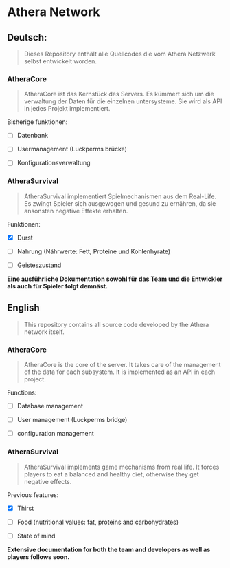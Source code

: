 # Athera Network
## Deutsch:
> Dieses Repository enthält alle Quellcodes die vom Athera Netzwerk selbst entwickelt worden. 

### **AtheraCore**
>AtheraCore ist das Kernstück des Servers. Es kümmert sich um die verwaltung der Daten für die einzelnen untersysteme.
>Sie wird als API in jedes Projekt implementiert.

Bisherige funktionen:
- [ ] Datenbank
- [ ] Usermanagement (Luckperms brücke)
- [ ] Konfigurationsverwaltung


### **AtheraSurvival**
> AtheraSurvival implementiert Spielmechanismen aus dem Real-Life. Es zwingt Spieler sich ausgewogen und gesund zu ernähren, da sie ansonsten negative Effekte erhalten.

Funktionen:
- [X] Durst
- [ ] Nahrung (Nährwerte: Fett, Proteine und Kohlenhyrate)
- [ ] Geisteszustand


****Eine ausführliche Dokumentation sowohl für das Team und die Entwickler als auch für Spieler folgt demnäst.****

## English

> This repository contains all source code developed by the Athera network itself. 

### **AtheraCore**
> AtheraCore is the core of the server. It takes care of the management of the data for each subsystem.
> It is implemented as an API in each project.

Functions:
- [ ] Database management
- [ ] User management (Luckperms bridge)
- [ ] configuration management


### **AtheraSurvival**
> AtheraSurvival implements game mechanisms from real life. It forces players to eat a balanced and healthy diet, otherwise they get negative effects.

Previous features:
- [X] Thirst
- [ ] Food (nutritional values: fat, proteins and carbohydrates)
- [ ] State of mind


****Extensive documentation for both the team and developers as well as players follows soon.****

